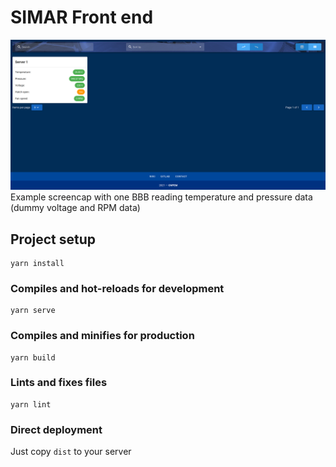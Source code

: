 # SIMAR Front end

![Screencap](readme-data/screencap.png)
Example screencap with one BBB reading temperature and pressure data (dummy voltage and RPM data)

## Project setup
```
yarn install
```

### Compiles and hot-reloads for development
```
yarn serve
```

### Compiles and minifies for production
```
yarn build
```

### Lints and fixes files
```
yarn lint
```

### Direct deployment

Just copy `dist` to your server